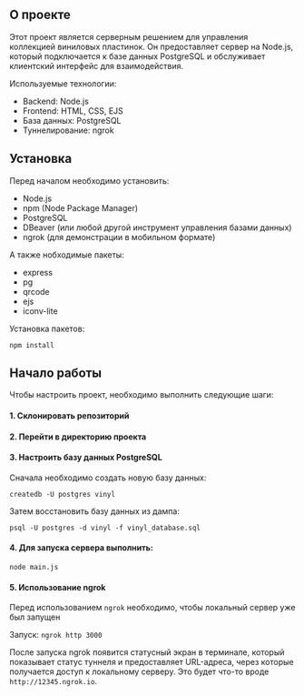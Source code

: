 
## О проекте


Этот проект является серверным решением для управления коллекцией виниловых пластинок. Он предоставляет сервер на Node.js, который подключается к базе данных PostgreSQL и обслуживает клиентский интерфейс для взаимодействия.

Используемые технологии:
- Backend: Node.js
- Frontend: HTML, CSS, EJS
- База данных: PostgreSQL
- Туннелирование: ngrok

## Установка

Перед началом необходимо установить:

- Node.js
- npm (Node Package Manager)
- PostgreSQL
- DBeaver (или любой другой инструмент управления базами данных)
- ngrok (для демонстрации в мобильном формате)

А также нобходимые пакеты:
- express
- pg
- qrcode
- ejs
- iconv-lite

Установка пакетов: 

`npm install`


## Начало работы

Чтобы настроить проект, необходимо выполнить следующие шаги:

#### 1. Склонировать репозиторий
#### 2. Перейти в директорию проекта
#### 3. Настроить базу данных PostgreSQL<br>

Сначала необходимо создать новую базу данных:

`createdb -U postgres vinyl`

Затем восстановить базу данных из дампа:

`psql -U postgres -d vinyl -f vinyl_database.sql`<br>

#### 4. Для запуска сервера выполнить:
`node main.js`

#### 5. Использование ngrok

Перед использованием `ngrok` необходимо, чтобы локальный сервер уже был запущен

Запуск:
`ngrok http 3000`

После запуска ngrok появится статусный экран в терминале, который показывает статус туннеля и предоставляет URL-адреса, через которые получается доступ к локальному серверу. Это будет что-то вроде `http://12345.ngrok.io`.
